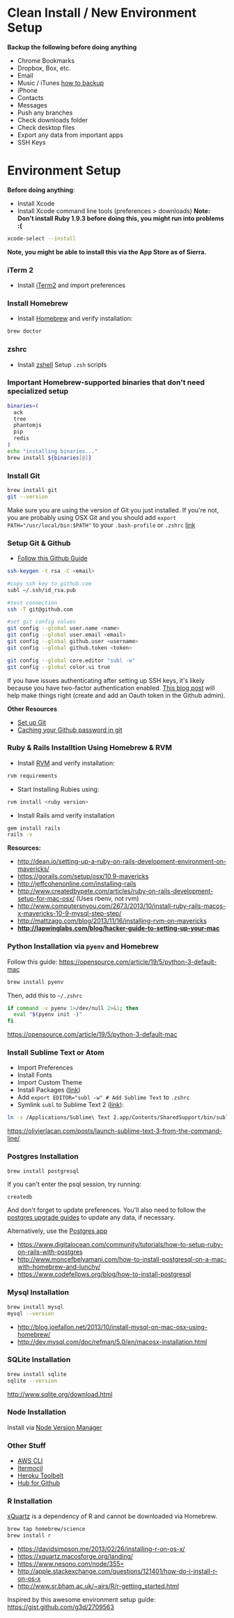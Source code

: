 # Clean Install / New Environment Setup

**Backup the following before doing anything**
- Chrome Bookmarks
- Dropbox, Box, etc.
- Email
- Music / iTunes [how to backup](https://discussions.apple.com/thread/4152079?start=0&tstart=0)
- iPhone
- Contacts
- Messages
- Push any branches
- Check downloads folder
- Check desktop files
- Export any data from important apps
- SSH Keys

# Environment Setup

**Before doing anything**:

- Install Xcode
- Install Xcode command line tools (preferences > downloads) **Note: Don't install Ruby 1.9.3 before doing this, you might run into problems :(**

```bash
xcode-select --install
```

**Note, you might be able to install this via the App Store as of Sierra.**

### iTerm 2
- Install [iTerm2](http://iterm2.com/) and import preferences

### Install Homebrew
- Install [Homebrew](http://brew.sh/) and verify installation:
```bash
brew doctor
```

### zshrc
- Install [zshell](https://github.com/robbyrussell/oh-my-zsh)
Setup `.zsh` scripts

### Important Homebrew-supported binaries that don't need specialized setup

```bash
binaries=(
  ack
  tree
  phantomjs
  pip
  redis
)
echo "installing binaries..."
brew install ${binaries[@]}

```

### Install Git
```bash
brew install git
git --version
```

Make sure you are using the version of Git you just installed. If you're not, you are probably using OSX Git and you should add `export PATH="/usr/local/bin:$PATH"` to your `.bash-profile` or `.zshrc` [link](http://apple.stackexchange.com/questions/93002/how-to-properly-update-git-on-mac)

### Setup Git & Github

- [Follow this Github Guide](https://help.github.com/articles/generating-ssh-keys)

```bash
ssh-keygen -t rsa -C <email>

#copy ssh key to github.com
subl ~/.ssh/id_rsa.pub

#test connection
ssh -T git@github.com

#set git config values
git config --global user.name <name>
git config --global user.email <email>
git config --global github.user <username>
git config --global github.token <token>

git config --global core.editor "subl -w"
git config --global color.ui true
```

If you have issues authenticating after setting up SSH keys, it's likely because you have two-factor authentication enabled. [This blog post](http://olivierlacan.com/posts/why-is-git-https-not-working-on-github/) will help make things right (create and add an Oauth token in the Github admin).

**Other Resources**
- [Set up Git](https://help.github.com/articles/set-up-git)
- [Caching your Github password in git](https://help.github.com/articles/caching-your-github-password-in-git)

### Ruby & Rails Installtion Using Homebrew & RVM
- Install [RVM](http://rvm.io/rvm/install) and verify installation:
```bash
rvm requirements
```
- Start Installing Rubies using:
```bash
rvm install <ruby version>
```
- Install Rails amd verify installation
```bash
gem install rails
rails -v
```

**Resources:**
- http://dean.io/setting-up-a-ruby-on-rails-development-environment-on-mavericks/
- https://gorails.com/setup/osx/10.9-mavericks
- http://jeffcohenonline.com/installing-rails
- http://www.createdbypete.com/articles/ruby-on-rails-development-setup-for-mac-osx/ (Uses rbenv, not rvm)
- http://www.computersnyou.com/2673/2013/10/install-ruby-rails-macos-x-mavericks-10-9-mysql-step-step/
- http://mattzago.com/blog/2013/11/16/installing-rvm-on-mavericks
- **http://lapwinglabs.com/blog/hacker-guide-to-setting-up-your-mac**


### Python Installation via `pyenv` and Homebrew

Follow this guide: https://opensource.com/article/19/5/python-3-default-mac

```bash
brew install pyenv
```

Then, add this to `~/.zshrc`

```bash
if command -v pyenv 1>/dev/null 2>&1; then
  eval "$(pyenv init -)"
fi
```

https://opensource.com/article/19/5/python-3-default-mac

### Install Sublime Text or Atom

- Import Preferences
- Install Fonts
- Import Custom Theme
- Install Packages ([link](https://sublime.wbond.net/installation))
- Add `export EDITOR="subl -w" # Add Sublime Text` to `.zshrc`
- Symlink `subl` to Sublime Text 2 ([link](http://stackoverflow.com/questions/16199581/opening-sublime-text-on-command-line-as-subl-on-mac-os)):

```bash
ln -s /Applications/Sublime\ Text 2.app/Contents/SharedSupport/bin/subl /usr/local/bin/subl
```

https://olivierlacan.com/posts/launch-sublime-text-3-from-the-command-line/

### Postgres Installation

```bash
brew install postgresql
```

If you can't enter the psql session, try running:

```
createdb
```

And don't forget to update preferences. You'll also need to follow the [postgres upgrade guides](http://www.postgresql.org/docs/9.5/static/pgupgrade.html) to update any data, if necessary.

Alternatively, use the [Postgres app](http://postgresapp.com/)

- https://www.digitalocean.com/community/tutorials/how-to-setup-ruby-on-rails-with-postgres
- http://www.moncefbelyamani.com/how-to-install-postgresql-on-a-mac-with-homebrew-and-lunchy/
- https://www.codefellows.org/blog/how-to-install-postgresql

### Mysql Installation

```bash
brew install mysql
mysql --version
```

- http://blog.joefallon.net/2013/10/install-mysql-on-mac-osx-using-homebrew/
- http://dev.mysql.com/doc/refman/5.0/en/macosx-installation.html

### SQLite Installation

```bash
brew install sqlite
sqlite --version
```

http://www.sqlite.org/download.html


### Node Installation

Install via [Node Version Manager](https://github.com/creationix/nvm)

### Other Stuff

- [AWS CLI](https://github.com/aws/aws-cli)
- [Itermocil](https://github.com/TomAnthony/itermocil)
- [Heroku Toolbelt](https://toolbelt.heroku.com/)
- [Hub for Github](https://hub.github.com/)

### R Installation

[xQuartz](https://xquartz.macosforge.org/) is a dependency of R and cannot be downloaded via Homebrew.

```bash
brew tap homebrew/science
brew install r
```

- https://davidsimpson.me/2013/02/26/installing-r-on-os-x/
- https://xquartz.macosforge.org/landing/
- https://www.nesono.com/node/355=
- http://apple.stackexchange.com/questions/121401/how-do-i-install-r-on-os-x
- http://www.sr.bham.ac.uk/~ajrs/R/r-getting_started.html


Inspired by this awesome environment setup guide: https://gist.github.com/g3d/2709563
